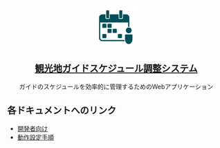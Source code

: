 <p align="center">
 <img width="100px" src="./docs/logo_150.png" align="center" alt="Icon" />
 <h2 align="center"><a href="./">観光地ガイドスケジュール調整システム</a></h2>
 <p align="center">ガイドのスケジュールを効率的に管理するためのWebアプリケーション</p>
</p>

## 各ドキュメントへのリンク
- [開発者向け](./docs/開発者向け.md)
- [動作設定手順](./docs/動作設定手順.md)
